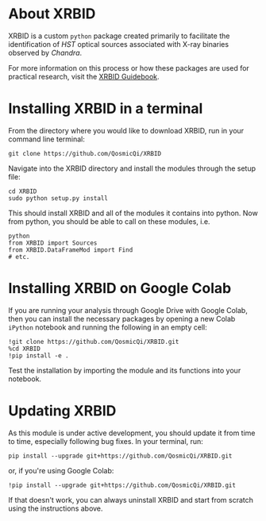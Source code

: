 # About XRBID
XRBID is a custom `python` package created primarily to facilitate the identification of *HST* optical sources associated with X-ray binaries observed by *Chandra*. 

For more information on this process or how these packages are used for practical research, visit the [XRBID Guidebook](https://qosmicqi.github.io/XRBID/chapters/intro.html).

# Installing XRBID in a terminal

From the directory where you would like to download XRBID, run in your command line terminal: 

```
git clone https://github.com/QosmicQi/XRBID
```

Navigate into the XRBID directory and install the modules through the setup file: 
```
cd XRBID
sudo python setup.py install  
```

This should install XRBID and all of the modules it contains into python. Now from python, you should be able to call on these modules, i.e.
```
python
from XRBID import Sources
from XRBID.DataFrameMod import Find
# etc.
```

# Installing XRBID on Google Colab

If you are running your analysis through Google Drive with Google Colab, then you can install the necessary packages by opening a new Colab `iPython` notebook and running the following in an empty cell: 

```
!git clone https://github.com/QosmicQi/XRBID.git
%cd XRBID
!pip install -e .
```

Test the installation by importing the module and its functions into your notebook. 

# Updating XRBID
As this module is under active development, you should update it from time to time, especially following bug fixes. In your terminal, run: 

```
pip install --upgrade git+https://github.com/QosmicQi/XRBID.git
```

or, if you're using Google Colab: 

```
!pip install --upgrade git+https://github.com/QosmicQi/XRBID.git
```

If that doesn't work, you can always uninstall XRBID and start from scratch using the instructions above. 
